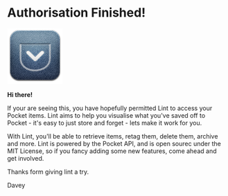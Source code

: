 # Authorisation Finished!

![image](https://raw.githubusercontent.com/daveym/lint/master/Lint.png)  

**Hi there!**

If your are seeing this, you have hopefully permitted Lint to access your Pocket items. Lint aims to help you visualise what you've saved off to Pocket - it's easy to just store and forget - lets make it work for you.

With Lint, you'll be able to retrieve items, retag them, delete them, archive and more. Lint is powered by the Pocket API, and is open sourec under the MIT License, so if you fancy adding some new features, come ahead and get involved.

Thanks form giving lint a try.

Davey